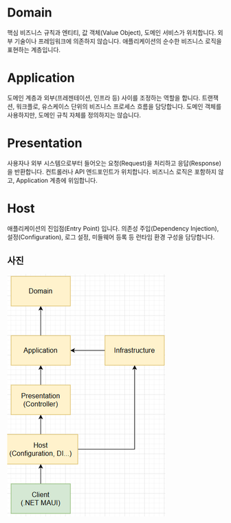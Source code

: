 # Domain
핵심 비즈니스 규칙과 엔티티, 값 객체(Value Object), 도메인 서비스가 위치합니다.
외부 기술이나 프레임워크에 의존하지 않습니다.
애플리케이션의 순수한 비즈니스 로직을 표현하는 계층입니다.

# Application
도메인 계층과 외부(프레젠테이션, 인프라 등) 사이를 조정하는 역할을 합니다.
트랜잭션, 워크플로, 유스케이스 단위의 비즈니스 프로세스 흐름을 담당합니다.
도메인 객체를 사용하지만, 도메인 규칙 자체를 정의하지는 않습니다.

# Presentation
사용자나 외부 시스템으로부터 들어오는 요청(Request)을 처리하고 응답(Response)을 반환합니다.
컨트롤러나 API 엔드포인트가 위치합니다.
비즈니스 로직은 포함하지 않고, Application 계층에 위임합니다.

# Host
애플리케이션의 진입점(Entry Point) 입니다.
의존성 주입(Dependency Injection), 설정(Configuration), 로그 설정, 미들웨어 등록 등
런타임 환경 구성을 담당합니다.

## 사진
![구조](image.png)